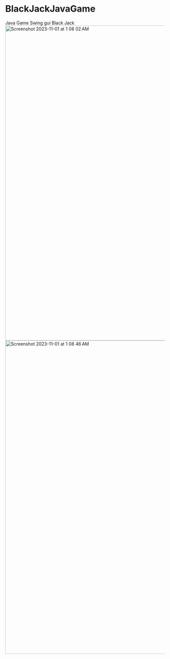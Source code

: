# BlackJackJavaGame
 Java Game Swing gui Black Jack
<img width="995" alt="Screenshot 2023-11-01 at 1 08 02 AM" src="https://github.com/AliKefel/BlackJackJavaGame/assets/49809424/f56693ae-4319-4c90-ac4e-91263d5d4dea">
<img width="990" alt="Screenshot 2023-11-01 at 1 08 46 AM" src="https://github.com/AliKefel/BlackJackJavaGame/assets/49809424/b442e209-9d82-48bc-965c-3d5afe61af29">
